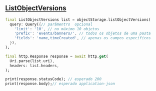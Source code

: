 ## [ListObjectVersions](https://pub.dev/packages/oracle_object_storage#ListObjectVersions)

```dart
final ListObjectVersions list = objectStorage.listObjectVersions(
  query: Query({// parâmentro  opcional
    'limit': '10', // no máximo 10 objetos
    'prefix': 'events/banners/', // todos os objetos de uma pasta
    'fields': 'name,timeCreated', // apenas os campos especificos
  }),
);

final http.Response response = await http.get(
  Uri.parse(list.uri),
  headers: list.headers,
);

print(response.statusCode); // esperado 200
print(response.body);// esperado application-json
```